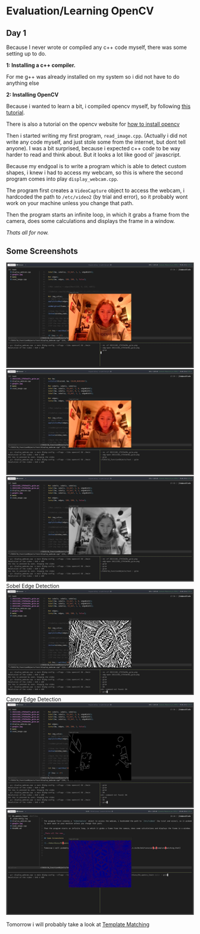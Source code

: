 # Evaluation/Learning OpenCV

## Day 1

Because I never wrote or compiled any c++ code myself, there was some setting up to do.

**1: Installing a c++ compiler.**

For me g++ was already installed on my system so i did not have to do anything else

**2: Installing OpenCV**

Because i wanted to learn a bit, i compiled opencv myself, by following [this tutorial](https://linuxize.com/post/how-to-install-opencv-on-ubuntu-18-04/).

There is also a tutorial on the opencv website for [how to install opencv](https://docs.opencv.org/master/d0/d3d/tutorial_general_install.html)

Then i started writing my first program, `read_image.cpp`. (Actually i did not write any code myself, and just stole some from the internet, but dont tell anyone). I was a bit surprised, because i expected c++ code to be way harder to read and think about. But it looks a lot like good ol' javascript.

Because my endgoal is to write a program which is able to detect custom shapes, i knew i had to access my webcam, so this is where the second program comes into play `display_webcam.cpp`.

The program first creates a `VideoCapture` object to access the webcam, i hardcoded the path to `/etc/video2` (by trial and error), so it probably wont work on your machine unless you change that path.

Then the program starts an infinite loop, in which it grabs a frame from the camera, does some calculations and displays the frame in a window. 

_Thats all for now._

## Some Screenshots

![Normal Webcam of dude](01.jpg)
![slightly blurred version of previous](02.jpg)
![b/w version](03.jpg)
Sobel Edge Detection
![sobel edge detection](04.jpg)
Canny Edge Detection
![canny edge detection](05.jpg)
![canny edge detection tweaked](06.jpg)

Tomorrow i will probably take a look at [Template Matching](https://docs.opencv.org/3.4.14/d4/dc6/tutorial_py_template_matching.html)



